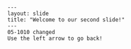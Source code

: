     ---
    layout: slide
    title: "Welcome to our second slide!"
    ---
    05-1010 changed
    Use the left arrow to go back!
